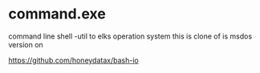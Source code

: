 # command.exe

command line shell -util to elks operation system this is clone of is msdos version on 

https://github.com/honeydatax/bash-io
